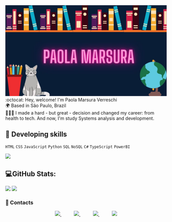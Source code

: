  <img src="paolamarsuralogo.jpg"/>

<br/>
:octocat: Hey, welcome! I'm Paola Marsura Verreschi 
<br/>
🌍 Based in São Paulo, Brazil<br>
👩🏻‍💻 I made a hard - but great - decision and changed my career: from health to tech. And now, I'm study Systems analysis and development.<br>



## 	:blue_book:  Developing skills

`HTML` `CSS` `JavaScript` `Python` `SQL` `NoSQL` `C#` `TypeScript` `PowerBI`
    


![](https://github-readme-stats.vercel.app/api/top-langs/?username=paolamarsura&theme=radical&hide_border=true&include_all_commits=false&count_private=true&layout=compact)

## :computer:GitHub Stats:
![](https://github-readme-streak-stats.herokuapp.com/?user=paolamarsura&theme=radical&hide_border=true) 
![](https://github-readme-stats.vercel.app/api?username=paolamarsura&theme=radical&hide_border=true&include_all_commits=false&count_private=true) 


### :iphone: Contacts 

<p align="center">
    <a href="https://github.com/paolamarsura">
        <img  src="https://img.shields.io/badge/github-%23100000.svg?&style=for-the-badge&logo=github&logoColor=white&link=mailto:https://github.com/paolamarsura">
    </a>
    &nbsp;&nbsp;&nbsp;&nbsp;&nbsp;&nbsp;&nbsp;&nbsp;&nbsp;
    <a href="mailto:paolamarsura@gmail.com">
        <img src="https://img.shields.io/badge/gmail-D14836?&style=for-the-badge&logo=gmail&logoColor=white&link=mailto:paolamarsura@gmail.com">
    </a>
    &nbsp;&nbsp;&nbsp;&nbsp;&nbsp;&nbsp;&nbsp;&nbsp;&nbsp;
    <a href="https://www.linkedin.com/in/paolamarsura">
        <img src="https://img.shields.io/badge/linkedin-%230077B5.svg?&style=for-the-badge&logo=linkedin&logoColor=white&link=mailto:https://www.linkedin.com/in/paolamarsura/">
    </a>
    &nbsp;&nbsp;&nbsp;&nbsp;&nbsp;&nbsp;&nbsp;&nbsp;&nbsp;
   <a href="https://www.youtube.com/paolamarsura" target="_blank">
    <img src="https://img.shields.io/badge/YouTube-FF0000?style=for-the-badge&logo=youtube&logoColor=white" target="_blank">
   </a>

</p>



 
